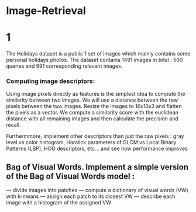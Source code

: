 # Image-Retrieval

# 1
The Holidays dataset is a public 1 set of images which mainly contains some personal holidays photos. The dataset contains
1491 images in total : 500 queries and 991 corresponding relevant images.

### Computing image descriptors: 
Using image pixels directly as features is the simplest idea to compute the similarity between
two images. We will use a distance between the raw pixels between the two images. Resize the images to 16x16x3 and flatten
the pixels as a vector.
We compute a similarity score with the euclidean distance with all remaining images and then calculate the precision and recall.

Furthermmore, implement other descriptors than just the raw pixels : gray level vs color histogram, Haralick parameters of GLCM vs
Local Binary Patterns (LBP), HOG descriptors, etc... and see how performance improves

## Bag of Visual Words. Implement a simple version of the Bag of Visual Words model :
— divide images into patches
— compute a dictionary of visual words (VW) with k-means
— assign each patch to its closest VW
— describe each image with a histogram of the assigned VW
